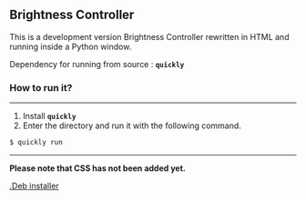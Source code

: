 Brightness Controller
---------------------

This is a development version Brightness Controller rewritten in HTML and running inside a Python window.

Dependency for running from source : **`quickly`**

### How to run it?
------------------

1. Install **`quickly`**
2. Enter the directory and run it with the following command.
```bash
$ quickly run
```
------------------
**Please note that CSS has not been added yet.**

<a href="https://dl.dropboxusercontent.com/u/84627545/brightness-controller_0.1_all.deb">.Deb installer</a>
